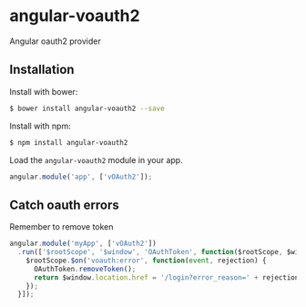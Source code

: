 angular-voauth2
==================

Angular oauth2 provider

## Installation

Install with bower:

```bash
$ bower install angular-voauth2 --save
```

Install with npm:

```bash
$ npm install angular-voauth2
```

Load the `angular-voauth2` module in your app.

```javascript
angular.module('app', ['vOAuth2']);
```

## Catch oauth errors

Remember to remove token

```javascript
angular.module('myApp', ['vOAuth2'])
  .run(['$rootScope', '$window', 'OAuthToken', function($rootScope, $window, OAuthToken) {
    $rootScope.$on('voauth:error', function(event, rejection) {
      OAuthToken.removeToken();
      return $window.location.href = '/login?error_reason=' + rejection.data.error;
    });
  }]);
```